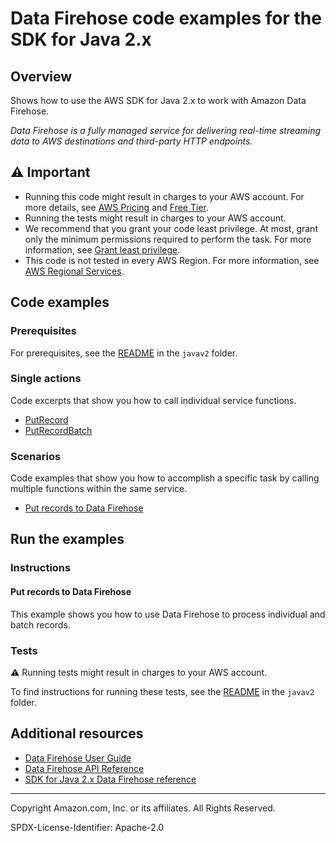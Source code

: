 # Data Firehose code examples for the SDK for Java 2.x

## Overview

Shows how to use the AWS SDK for Java 2.x to work with Amazon Data Firehose.

<!--custom.overview.start-->
<!--custom.overview.end-->

_Data Firehose is a fully managed service for delivering real-time streaming data to AWS destinations and third-party HTTP endpoints._

## ⚠ Important

* Running this code might result in charges to your AWS account. For more details, see [AWS Pricing](https://aws.amazon.com/pricing/) and [Free Tier](https://aws.amazon.com/free/).
* Running the tests might result in charges to your AWS account.
* We recommend that you grant your code least privilege. At most, grant only the minimum permissions required to perform the task. For more information, see [Grant least privilege](https://docs.aws.amazon.com/IAM/latest/UserGuide/best-practices.html#grant-least-privilege).
* This code is not tested in every AWS Region. For more information, see [AWS Regional Services](https://aws.amazon.com/about-aws/global-infrastructure/regional-product-services).

<!--custom.important.start-->
<!--custom.important.end-->

## Code examples

### Prerequisites

For prerequisites, see the [README](../../README.md#Prerequisites) in the `javav2` folder.


<!--custom.prerequisites.start-->
<!--custom.prerequisites.end-->

### Single actions

Code excerpts that show you how to call individual service functions.

- [PutRecord](src/main/java/com/example/firehose/scenario/FirehoseScenario.java#L93)
- [PutRecordBatch](src/main/java/com/example/firehose/scenario/FirehoseScenario.java#L126)

### Scenarios

Code examples that show you how to accomplish a specific task by calling multiple
functions within the same service.

- [Put records to Data Firehose](src/main/java/com/example/firehose/scenario/FirehoseScenario.java)


<!--custom.examples.start-->
<!--custom.examples.end-->

## Run the examples

### Instructions


<!--custom.instructions.start-->
<!--custom.instructions.end-->



#### Put records to Data Firehose

This example shows you how to use Data Firehose to process individual and batch records.


<!--custom.scenario_prereqs.firehose_Scenario_PutRecords.start-->
<!--custom.scenario_prereqs.firehose_Scenario_PutRecords.end-->


<!--custom.scenarios.firehose_Scenario_PutRecords.start-->
<!--custom.scenarios.firehose_Scenario_PutRecords.end-->

### Tests

⚠ Running tests might result in charges to your AWS account.


To find instructions for running these tests, see the [README](../../README.md#Tests)
in the `javav2` folder.



<!--custom.tests.start-->
<!--custom.tests.end-->

## Additional resources

- [Data Firehose User Guide](https://docs.aws.amazon.com/firehose/latest/dev/what-is-this-service.html)
- [Data Firehose API Reference](https://docs.aws.amazon.com/firehose/latest/APIReference/Welcome.html)
- [SDK for Java 2.x Data Firehose reference](https://sdk.amazonaws.com/java/api/latest/software/amazon/awssdk/services/firehose/package-summary.html)

<!--custom.resources.start-->
<!--custom.resources.end-->

---

Copyright Amazon.com, Inc. or its affiliates. All Rights Reserved.

SPDX-License-Identifier: Apache-2.0

